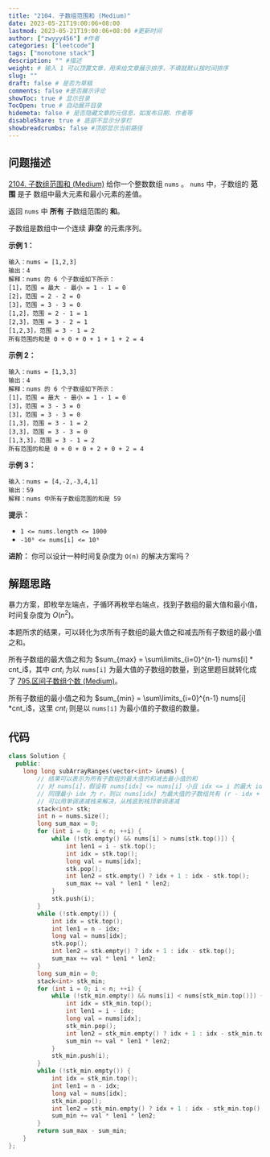 ```yaml
---
title: "2104. 子数组范围和 (Medium)"
date: 2023-05-21T19:00:06+08:00
lastmod: 2023-05-21T19:00:06+08:00 #更新时间
author: ["zwyyy456"] #作者
categories: ["leetcode"]
tags: ["monotone stack"]
description: "" #描述
weight: # 输入 1 可以顶置文章，用来给文章展示排序，不填就默认按时间排序
slug: ""
draft: false # 是否为草稿
comments: false #是否展示评论
showToc: true # 显示目录
TocOpen: true # 自动展开目录
hidemeta: false # 是否隐藏文章的元信息，如发布日期、作者等
disableShare: true # 底部不显示分享栏
showbreadcrumbs: false #顶部显示当前路径
---
```

## 问题描述
[2104. 子数组范围和 (Medium)](https://leetcode.cn/problems/sum-of-subarray-ranges/)
给你一个整数数组 `nums` 。 `nums` 中，子数组的 **范围** 是子
数组中最大元素和最小元素的差值。

返回 `nums` 中 **所有** 子数组范围的 **和**。

子数组是数组中一个连续 **非空** 的元素序列。

**示例 1：**

```
输入：nums = [1,2,3]
输出：4
解释：nums 的 6 个子数组如下所示：
[1]，范围 = 最大 - 最小 = 1 - 1 = 0
[2]，范围 = 2 - 2 = 0
[3]，范围 = 3 - 3 = 0
[1,2]，范围 = 2 - 1 = 1
[2,3]，范围 = 3 - 2 = 1
[1,2,3]，范围 = 3 - 1 = 2
所有范围的和是 0 + 0 + 0 + 1 + 1 + 2 = 4
```

**示例 2：**

```
输入：nums = [1,3,3]
输出：4
解释：nums 的 6 个子数组如下所示：
[1]，范围 = 最大 - 最小 = 1 - 1 = 0
[3]，范围 = 3 - 3 = 0
[3]，范围 = 3 - 3 = 0
[1,3]，范围 = 3 - 1 = 2
[3,3]，范围 = 3 - 3 = 0
[1,3,3]，范围 = 3 - 1 = 2
所有范围的和是 0 + 0 + 0 + 2 + 0 + 2 = 4

```

**示例 3：**

```
输入：nums = [4,-2,-3,4,1]
输出：59
解释：nums 中所有子数组范围的和是 59

```

**提示：**

- `1 <= nums.length <= 1000`
- `-10⁹ <= nums[i] <= 10⁹`

**进阶：** 你可以设计一种时间复杂度为 `O(n)` 的解决方案吗？

## 解题思路
暴力方案，即枚举左端点，子循环再枚举右端点，找到子数组的最大值和最小值，时间复杂度为 $O(n^2)$。

本题所求的结果，可以转化为求所有子数组的最大值之和减去所有子数组的最小值之和。

所有子数组的最大值之和为 $sum_{max} = \sum\limits_{i=0}^{n-1} nums[i] * cnt_i$，其中 $cnt_i$ 为以 `nums[i]` 为最大值的子数组的数量，到这里题目就转化成了 [795.区间子数组个数 (Medium)](https://blog.zwyyy456.tech/zh/posts/leet/795.number-of-subarrays-with-bounded-maximum)。

所有子数组的最小值之和为 $sum_{min} = \sum\limits_{i=0}^{n-1} nums[i] *cnt_i$，这里 $cnt_i$ 则是以 `nums[i]` 为最小值的子数组的数量。

## 代码
```cpp
class Solution {
  public:
    long long subArrayRanges(vector<int> &nums) {
        // 结果可以表示为所有子数组的最大值的和减去最小值的和
        // 对 nums[i]，假设有 nums[idx] <= nums[i] 小且 idx <= i 的最大 idx 为 l，
        // 同理最小 idx 为 r，则以 nums[idx] 为最大值的子数组共有 (r - idx + 1) * (idx - l + 1)；
        // 可以用单调递减栈来解决，从栈底到栈顶单调递减
        stack<int> stk;
        int n = nums.size();
        long sum_max = 0;
        for (int i = 0; i < n; ++i) {
            while (!stk.empty() && nums[i] > nums[stk.top()]) {
                int len1 = i - stk.top();
                int idx = stk.top();
                long val = nums[idx];
                stk.pop();
                int len2 = stk.empty() ? idx + 1 : idx - stk.top();
                sum_max += val * len1 * len2;
            }
            stk.push(i);
        }
        while (!stk.empty()) {
            int idx = stk.top();
            int len1 = n - idx;
            long val = nums[idx];
            stk.pop();
            int len2 = stk.empty() ? idx + 1 : idx - stk.top();
            sum_max += val * len1 * len2;
        }
        long sum_min = 0;
        stack<int> stk_min;
        for (int i = 0; i < n; ++i) {
            while (!stk_min.empty() && nums[i] < nums[stk_min.top()]) {
                int idx = stk_min.top();
                int len1 = i - idx;
                long val = nums[idx];
                stk_min.pop();
                int len2 = stk_min.empty() ? idx + 1 : idx - stk_min.top();
                sum_min += val * len1 * len2;
            }
            stk_min.push(i);
        }
        while (!stk_min.empty()) {
            int idx = stk_min.top();
            int len1 = n - idx;
            long val = nums[idx];
            stk_min.pop();
            int len2 = stk_min.empty() ? idx + 1 : idx - stk_min.top();
            sum_min += val * len1 * len2;
        }
        return sum_max - sum_min;
    }
};
```
